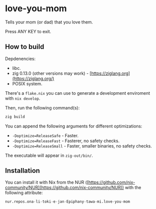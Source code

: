 # love-you-mom

Tells your mom (or dad) that you love them.

Press ANY KEY to exit.

## How to build

Depdenencies:

- libc.
- zig 0.13.0 (other versions may work) - [https://ziglang.org](https://ziglang.org/)
- POSIX system.

There's a `flake.nix` you can use to generate a development enviroment with
`nix develop`.

Then, run the following command(s):

```sh
zig build
```

You can append the following arguments for different optimizations:

- `-Doptimize=ReleaseSafe` - Faster.
- `-Doptimize=ReleaseFast` - Fasterer, no safety checks.
- `-Doptimize=ReleaseSmall` - Faster, smaller binaries, no safety checks.

The executable will appear in `zig-out/bin/`.

## Installation

You can install it with Nix from the NUR
([https://github.com/nix-community/NUR](https://github.com/nix-community/NUR))
with the following attribute:

```nix
nur.repos.ona-li-toki-e-jan-Epiphany-tawa-mi.love-you-mom
```
